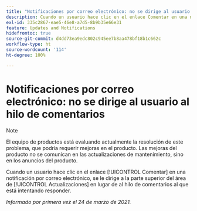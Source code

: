 ```yaml
---
title: "Notificaciones por correo electrónico: no se dirige al usuario al hilo de comentarios"
description: Cuando un usuario hace clic en el enlace Comentar en una notificación por correo electrónico, se le dirige a la parte superior del área de [!UICONTROL Actualizaciones] en lugar de al hilo de comentarios al que está intentando responder.
exl-id: 335c2867-eae5-46e8-a7d5-8b9b35e66e31
feature: Updates and Notifications
hidefromtoc: true
source-git-commit: d4dd73ea9edc802c945ee7b8aa478bf18b1c662c
workflow-type: ht
source-wordcount: '114'
ht-degree: 100%

---
```


# Notificaciones por correo electrónico: no se dirige al usuario al hilo de comentarios

<!--Article created by request-->

>[!NOTE]
>
>El equipo de productos está evaluando actualmente la resolución de este problema, que podría requerir mejoras en el producto. Las mejoras del producto no se comunican en las actualizaciones de mantenimiento, sino en los anuncios del producto.

Cuando un usuario hace clic en el enlace [!UICONTROL Comentar] en una notificación por correo electrónico, se le dirige a la parte superior del área de [!UICONTROL Actualizaciones] en lugar de al hilo de comentarios al que está intentando responder.

_Informado por primera vez el 24 de marzo de 2021._
